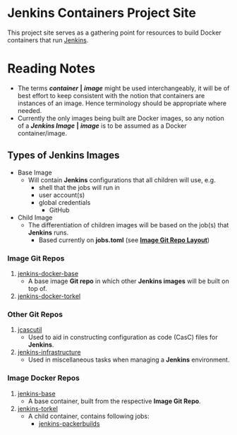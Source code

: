 # Jenkins Containers Project Site

This project site serves as a gathering point for resources
to build Docker containers that run [Jenkins](https://www.jenkins.io/).

# Reading Notes

* The terms ***container*** **|** ***image*** might be used interchangeably, it will be of best effort to keep consistent with the notion that containers are instances of an image. Hence terminology should be appropriate where needed.
* Currently the only images being built are Docker images, so any notion of a ***Jenkins Image*** **|** ***image*** is to be assumed as a Docker container/image.

## Types of Jenkins Images

* Base Image
    * Will contain **Jenkins** configurations that all children will use, e.g.
        * shell that the jobs will run in
        * user account(s)
        * global credentials
            * GitHub
* Child Image
    * The differentiation of children images will be based on the job(s) that **Jenkins** runs.
        * Based currently on **jobs.toml** (see **[Image Git Repo Layout](layouts.md)**)

### Image Git Repos

1. [jenkins-docker-base](https://github.com/cavcrosby/jenkins-docker-base)
    * A base image **Git repo** in which other **Jenkins images** will be built on top of.
2. [jenkins-docker-torkel](https://github.com/cavcrosby/jenkins-docker-torkel)

### Other Git Repos

1. [jcascutil](https://github.com/cavcrosby/jcascutil)
    * Used to aid in constructing configuration as code (CasC) files for **Jenkins**.
2. [jenkins-infrastructure](https://github.com/cavcrosby/jenkins-infrastructure)
    * Used in miscellaneous tasks when managing a **Jenkins** environment.

### Image Docker Repos

1. [jenkins-base](https://hub.docker.com/repository/docker/cavcrosby/jenkins-base)
    * A base container, built from the respective **Image Git Repo**.
2. [jenkins-torkel](https://hub.docker.com/repository/docker/cavcrosby/jenkins-torkel)
    * A child container, contains following jobs:
        * [jenkins-packerbuilds](https://github.com/cavcrosby/jenkins-packerbuilds)
